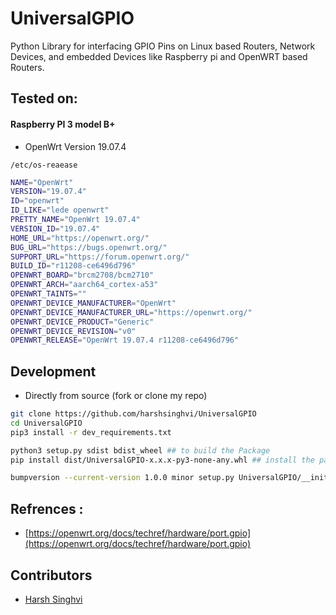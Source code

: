 # UniversalGPIO 

Python Library for interfacing GPIO Pins on Linux based Routers, Network Devices, and embedded Devices like Raspberry pi and OpenWRT based Routers.
## Tested on:
#### Raspberry PI 3 model B+
- OpenWrt Version 19.07.4

`/etc/os-reaease`

```bash
NAME="OpenWrt"
VERSION="19.07.4"
ID="openwrt"
ID_LIKE="lede openwrt"
PRETTY_NAME="OpenWrt 19.07.4"
VERSION_ID="19.07.4"
HOME_URL="https://openwrt.org/"
BUG_URL="https://bugs.openwrt.org/"
SUPPORT_URL="https://forum.openwrt.org/"
BUILD_ID="r11208-ce6496d796"
OPENWRT_BOARD="brcm2708/bcm2710"
OPENWRT_ARCH="aarch64_cortex-a53"
OPENWRT_TAINTS=""
OPENWRT_DEVICE_MANUFACTURER="OpenWrt"
OPENWRT_DEVICE_MANUFACTURER_URL="https://openwrt.org/"
OPENWRT_DEVICE_PRODUCT="Generic"
OPENWRT_DEVICE_REVISION="v0"
OPENWRT_RELEASE="OpenWrt 19.07.4 r11208-ce6496d796"
```


## Development

- Directly from source (fork or clone my repo)
```bash 
git clone https://github.com/harshsinghvi/UniversalGPIO
cd UniversalGPIO 
pip3 install -r dev_requirements.txt

python3 setup.py sdist bdist_wheel ## to build the Package
pip install dist/UniversalGPIO-x.x.x-py3-none-any.whl ## install the package

bumpversion --current-version 1.0.0 minor setup.py UniversalGPIO/__init__.py ## Versioning 

```

## Refrences :
- [https://openwrt.org/docs/techref/hardware/port.gpio](https://openwrt.org/docs/techref/hardware/port.gpio)

## Contributors 
- [Harsh Singhvi](https://harshsinghvi.com)
